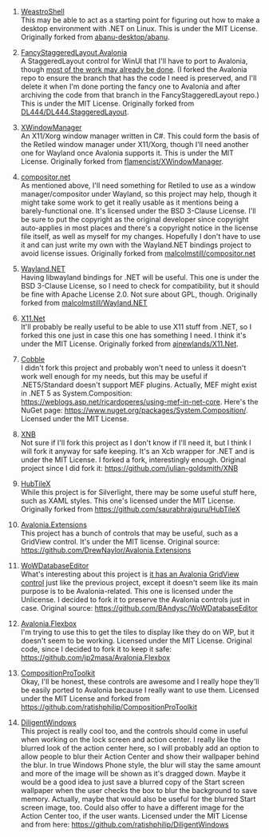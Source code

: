 1. [WeastroShell](https://github.com/DrewNaylor/weastroshell)
<br>This may be able to act as a starting point for figuring out how to make a desktop environment with .NET on Linux. This is under the MIT License. Originally forked from [abanu-desktop/abanu](https://github.com/abanu-desktop/abanu).

2. [FancyStaggeredLayout.Avalonia](https://github.com/DrewNaylor/FancyStaggeredLayout.Avalonia)
<br>A StaggeredLayout control for WinUI that I'll have to port to Avalonia, though [most of the work may already be done](https://github.com/DrewNaylor/Avalonia/tree/feature/staggeredlayout). (I forked the Avalonia repo to ensure the branch that has the code I need is preserved, and I'll delete it when I'm done porting the fancy one to Avalonia and after archiving the code from that branch in the FancyStaggeredLayout repo.) This is under the MIT License. Originally forked from [DL444/DL444.StaggeredLayout](https://github.com/DL444/DL444.StaggeredLayout).

3. [XWindowManager](https://github.com/DrewNaylor/XWindowManager)
<br>An X11/Xorg window manager written in C#. This could form the basis of the Retiled window manager under X11/Xorg, though I'll need another one for Wayland once Avalonia supports it. This is under the MIT License. Originally forked from [flamencist/XWindowManager](https://github.com/flamencist/XWindowManager).

4. [compositor.net](https://github.com/DrewNaylor/compositor.net)
<br>As mentioned above, I'll need something for Retiled to use as a window manager/compositor under Wayland, so this project may help, though it might take some work to get it really usable as it mentions being a barely-functional one. It's licensed under the BSD 3-Clause License. I'll be sure to put the copyright as the original developer since copyright auto-applies in most places and there's a copyright notice in the license file itself, as well as myself for my changes. Hopefully I don't have to use it and can just write my own with the Wayland.NET bindings project to avoid license issues. Originally forked from [malcolmstill/compositor.net](https://github.com/malcolmstill/compositor.net)

5. [Wayland.NET](https://github.com/DrewNaylor/Wayland.NET)
<br>Having libwayland bindings for .NET will be useful. This one is under the BSD 3-Clause License, so I need to check for compatibility, but it should be fine with Apache License 2.0. Not sure about GPL, though. Originally forked from [malcolmstill/Wayland.NET](https://github.com/malcolmstill/Wayland.NET)

6. [X11.Net](https://github.com/DrewNaylor/X11.Net)
<br>It'll probably be really useful to be able to use X11 stuff from .NET, so I forked this one just in case this one has something I need. I think it's under the MIT License. Originally forked from [ajnewlands/X11.Net](https://github.com/ajnewlands/X11.Net).

7. [Cobble](https://github.com/Ceilidh-Team/Cobble)
<br>I didn't fork this project and probably won't need to unless it doesn't work well enough for my needs, but this may be useful if .NET5/Standard doesn't support MEF plugins. Actually, MEF might exist in .NET 5 as System.Composition: https://weblogs.asp.net/ricardoperes/using-mef-in-net-core. Here's the NuGet page: https://www.nuget.org/packages/System.Composition/. Licensed under the MIT License.

8. [XNB](https://github.com/DrewNaylor/XNB)
<br>Not sure if I'll fork this project as I don't know if I'll need it, but I think I will fork it anyway for safe keeping. It's an Xcb wrapper for .NET and is under the MIT License. I forked a fork, interestingly enough. Original project since I did fork it: https://github.com/julian-goldsmith/XNB

9. [HubTileX](https://github.com/DrewNaylor/HubTileX)
<br>While this project is for Silverlight, there may be some useful stuff here, such as XAML styles. This one's licensed under the MIT License. Originally forked from https://github.com/saurabhrajguru/HubTileX

10. [Avalonia.Extensions](https://github.com/DrewNaylor/Avalonia.Extensions)
<br>This project has a bunch of controls that may be useful, such as a GridView control. It's under the MIT license. Original source: https://github.com/DrewNaylor/Avalonia.Extensions

11. [WoWDatabaseEditor](https://github.com/DrewNaylor/WoWDatabaseEditor)
<br>What's interesting about this project is [it has an Avalonia GridView control](https://github.com/BAndysc/WoWDatabaseEditor/blob/master/AvaloniaStyles/Controls/GridView.cs) just like the previous project, except it doesn't seem like its main purpose is to be Avalonia-related. This one is licensed under the Unlicense. I decided to fork it to preserve the Avalonia controls just in case. Original source: https://github.com/BAndysc/WoWDatabaseEditor

12. [Avalonia.Flexbox](https://github.com/DrewNaylor/Avalonia.Flexbox)
<br>I'm trying to use this to get the tiles to display like they do on WP, but it doesn't seem to be working. Licensed under the MIT License. Original code, since I decided to fork it to keep it safe: https://github.com/jp2masa/Avalonia.Flexbox

13. [CompositionProToolkit](https://github.com/DrewNaylor/CompositionProToolkit)
<br>Okay, I'll be honest, these controls are awesome and I really hope they'll be easily ported to Avalonia because I really want to use them. Licensed under the MIT License and forked from https://github.com/ratishphilip/CompositionProToolkit

14. [DiligentWindows](https://github.com/DrewNaylor/DiligentWindows)
<br>This project is really cool too, and the controls should come in useful when working on the lock screen and action center. I really like the blurred look of the action center here, so I will probably add an option to allow people to blur their Action Center and show their wallpaper behind the blur. In true Windows Phone style, the blur will stay the same amount and more of the image will be shown as it's dragged down. Maybe it would be a good idea to just save a blurred copy of the Start screen wallpaper when the user checks the box to blur the background to save memory. Actually, maybe that would also be useful for the blurred Start screen image, too. Could also offer to have a different image for the Action Center too, if the user wants. Licensed under the MIT License and from here: https://github.com/ratishphilip/DiligentWindows
